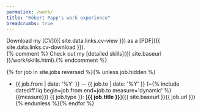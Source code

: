 ```yaml
---
permalink: /work/
title: "Róbert Papp's work experience"
breadcrumbs: true
---
```

<span class="icon-install"></span> Download my [CV]({{ site.data.links.cv-view }}) as a [PDF]({{ site.data.links.cv-download }}).  
{% comment %}<span class="icon-trophy"></span> Check out my [detailed skills]({{ site.baseurl }}/work/skills.html).{% endcomment %}

{% for job in site.jobs reversed %}{% unless job.hidden %}
 * <span title="{{ job.from }}">{{ job.from | date: '%Y' }}</span> -- <span title="{{ job.to }}">{{ job.to | date: '%Y' }}</span> (~{% include datediff.liq begin=job.from end=job.to measure='dynamic' %} {{measure}}) {{ job.type }}: [**{{ job.title }}**]({{ site.baseurl }}{{ job.url }}){% endunless %}{% endfor %}
